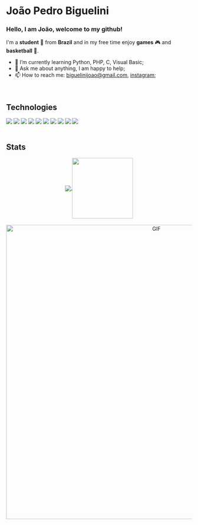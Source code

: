 # João Pedro Biguelini 
### Hello, I am João, welcome to my github!
I'm a **student** :book: from **Brazil** and in my free time enjoy **games** :video_game: and **basketball** :basketball:.
<br>

- 🌱 I’m currently learning Python, PHP, C, Visual Basic;
- 💬 Ask me about anything, I am happy to help;
- 📫 How to reach me: biguelinijoao@gmail.com, [instagram](https://www.instagram.com/bigueeee/);
<br>

## Technologies
<div text-align="justify">
  <img src="https://img.shields.io/badge/html%205-orange?style=for-the-badge&logo=html5&logoColor=white&labelColor=orange" />
  <img src="https://img.shields.io/badge/CSS%203-5188FE?style=for-the-badge&logo=css3&logoColor=white&labelColor=5188FE" />
  <img src="https://img.shields.io/badge/Bootstrap-6C1FFF?style=for-the-badge&logo=bootstrap&logoColor=white&labelColor=6C1FFF" />
  <img src="https://img.shields.io/badge/Js-FFDC0B?style=for-the-badge&logo=javascript&logoColor=000&labelColor=FFDC0B" />
  <img src="https://img.shields.io/badge/Ts-007acc?style=for-the-badge&logo=typescript&logoColor=fff&labelColor=007acc" />
  <img src="https://img.shields.io/badge/ReactJs-2CFFEE?style=for-the-badge&logo=react&logoColor=000&labelColor=2CFFEE" />
  <img src="https://img.shields.io/badge/PHP-777bb3?style=for-the-badge&logo=php&logoColor=fff&labelColor=777bb3" />
   <img src="https://img.shields.io/badge/JAVA-f89820?style=for-the-badge&logo=java&logoColor=fff&labelColor=f89820" />
  <img src="https://img.shields.io/badge/C-5c6bc0?style=for-the-badge&logo=c&logoColor=fff&labelColor=5c6bc0" />
  <img src="https://img.shields.io/badge/python-4B8BBE?style=for-the-badge&logo=python&logoColor=fff&labelColor=4B8BBE" />
</div>
<br>

## Stats
<p align="center"> 
  <a href="https://github.com/anuraghazra/github-readme-stats">
    <img
      align="center"
      src="https://github-readme-stats.vercel.app/api/top-langs/?username=Biguelini&theme=cobalt&layout=compact"
    />
  </a>
  <a href="https://github.com/anuraghazra/github-readme-stats">
    <img
      align="center"
      height="165"
      src="https://github-readme-stats.vercel.app/api?username=Biguelini&count_private=true&show_icons=true&theme=cobalt&custom_title=Github%20Status&hide=issues"
    />
  </a>
  <br>
  <br>
  <img width="800" alt="GIF" src="https://media.giphy.com/media/MM0Jrc8BHKx3y/giphy.gif"/
</p>


